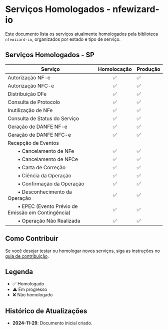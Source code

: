 # Serviços Homologados - nfewizard-io

Este documento lista os serviços atualmente homologados pela biblioteca `nfewizard-io`, organizados por estado e tipo de serviço.

## Serviços Homologados - SP

| Serviço                              | Homolocação  | Produção     |
|--------------------------------------|:-------:|--------------|
| Autorização NF-e                     |   ✅    | ✅     |
| Autorização NFC-e                    |   ✅    | ✅     |
| Distribuição DFe                     |   ✅    | ✅     |
| Consulta de Protocolo                |   ✅    | ✅     |
| Inutilização de NFe                  |   ✅    | ✅     |
| Consulta de Status do Serviço        |   ✅    | ✅     |
| Geração de DANFE NF-e                  |   ✅    | ✅     |
| Geração de DANFE NFC-e                 |   ✅    | ✅     |
| Recepção de Eventos                  |       |      |
| &emsp;&emsp;• Cancelamento de NFe          |   ✅    | ✅     |
| &emsp;&emsp;• Cancelamento de NFCe          |   ✅    | ✅     |
| &emsp;&emsp;• Carta de Correção            |   ✅    | ✅     |
| &emsp;&emsp;• Ciência da Operação          |   ✅    | ✅     |
| &emsp;&emsp;• Confirmação da Operação      |   ✅    | ✅     |
| &emsp;&emsp;• Desconhecimento da Operação  |   ✅    | ✅     |
| &emsp;&emsp;• EPEC (Evento Prévio de Emissão em Contingência) | ✅ | ✅ |
| &emsp;&emsp;• Operação Não Realizada       |   ✅    | ✅     |
## Como Contribuir
Se você desejar testar ou homologar novos serviços, siga as instruções no [guia de contribuição](CONTRIBUTING.md).

## Legenda

- ✅ Homologado 
- ⚠️ Em progresso 
- ❌ Não homologado 

## Histórico de Atualizações

- **2024-11-29**: Documento inicial criado.
